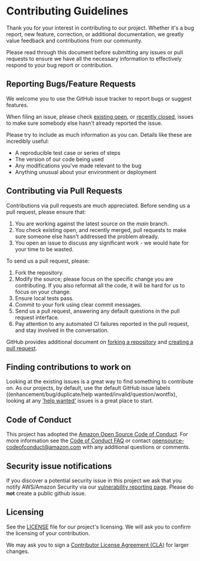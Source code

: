 # Contributing Guidelines

Thank you for your interest in contributing to our project. Whether it's a bug
report, new feature, correction, or additional documentation, we greatly value
feedback and contributions from our community.

Please read through this document before submitting any issues or pull requests
to ensure we have all the necessary information to effectively respond to your
bug report or contribution.

## Reporting Bugs/Feature Requests

We welcome you to use the GitHub issue tracker to report bugs or suggest
features.

When filing an issue, please check [existing
open](https://github.com/aws/aws-sdk-rails/issues), or [recently
closed](https://github.com/aws/aws-sdk-rails/issues?utf8=%E2%9C%93&q=is%3Aissue%20is%3Aclosed%20),
issues to make sure somebody else hasn't already reported the issue.

Please try to include as much information as you can. Details like these are
incredibly useful:

* A reproducible test case or series of steps
* The version of our code being used
* Any modifications you've made relevant to the bug
* Anything unusual about your environment or deployment

## Contributing via Pull Requests

Contributions via pull requests are much appreciated. Before sending us a pull
request, please ensure that:

1. You are working against the latest source on the *main* branch.
2. You check existing open, and recently merged, pull requests to make sure
someone else hasn't addressed the problem already.
3. You open an issue to discuss any significant work - we would hate for your
time to be wasted.

To send us a pull request, please:

1. Fork the repository.
2. Modify the source; please focus on the specific change you are contributing.
If you also reformat all the code, it will be hard for us to focus on your
change.
3. Ensure local tests pass.
4. Commit to your fork using clear commit messages.
5. Send us a pull request, answering any default questions in the pull request
interface.
6. Pay attention to any automated CI failures reported in the pull request, and
stay involved in the conversation.

GitHub provides additional document on [forking a
repository](https://help.github.com/articles/fork-a-repo/) and [creating a pull
request](https://help.github.com/articles/creating-a-pull-request/).

## Finding contributions to work on

Looking at the existing issues is a great way to find something to contribute
on. As our projects, by default, use the default GitHub issue labels
((enhancement/bug/duplicate/help wanted/invalid/question/wontfix), looking at
any ['help wanted'](https://github.com/aws/aws-sdk-rails/labels/help%20wanted)
issues is a great place to start.

## Code of Conduct

This project has adopted the [Amazon Open Source Code of
Conduct](https://aws.github.io/code-of-conduct). For more information see the
[Code of Conduct FAQ](https://aws.github.io/code-of-conduct-faq) or contact
opensource-codeofconduct@amazon.com with any additional questions or comments.

## Security issue notifications

If you discover a potential security issue in this project we ask that you
notify AWS/Amazon Security via our [vulnerability reporting
page](http://aws.amazon.com/security/vulnerability-reporting/). Please do
**not** create a public github issue.

## Licensing

See the [LICENSE](https://github.com/aws/aws-sdk-rails/blob/main/LICENSE.txt) file
for our project's licensing. We will ask you to confirm the licensing of your
contribution.

We may ask you to sign a [Contributor License Agreement
(CLA)](http://en.wikipedia.org/wiki/Contributor_License_Agreement) for larger
changes.
